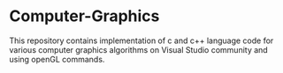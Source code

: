 # Computer-Graphics
This repository contains  implementation of c  and c++ language code for various computer graphics algorithms on Visual Studio community and using openGL commands.
